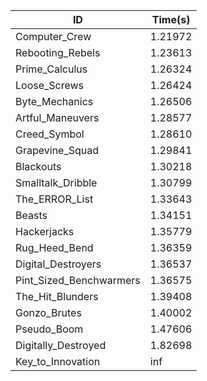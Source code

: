 |ID|Time(s)|
|-|-|
|Computer_Crew|1.21972|
|Rebooting_Rebels|1.23613|
|Prime_Calculus|1.26324|
|Loose_Screws|1.26424|
|Byte_Mechanics|1.26506|
|Artful_Maneuvers|1.28577|
|Creed_Symbol|1.28610|
|Grapevine_Squad|1.29841|
|Blackouts|1.30218|
|Smalltalk_Dribble|1.30799|
|The_ERROR_List|1.33643|
|Beasts|1.34151|
|Hackerjacks|1.35779|
|Rug_Heed_Bend|1.36359|
|Digital_Destroyers|1.36537|
|Pint_Sized_Benchwarmers|1.36575|
|The_Hit_Blunders|1.39408|
|Gonzo_Brutes|1.40002|
|Pseudo_Boom|1.47606|
|Digitally_Destroyed|1.82698|
|Key_to_Innovation|inf|
